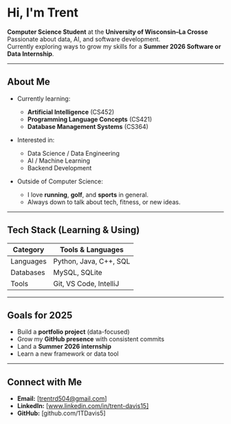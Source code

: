 # Hi, I'm Trent

**Computer Science Student** at the **University of Wisconsin–La Crosse**
Passionate about data, AI, and software development.  
Currently exploring ways to grow my skills for a **Summer 2026 Software or Data Internship**.  

---

## About Me

- Currently learning:
  - **Artificial Intelligence** (CS452)
  - **Programming Language Concepts** (CS421)
  - **Database Management Systems** (CS364)

- Interested in:
  - Data Science / Data Engineering
  - AI / Machine Learning
  - Backend Development

- Outside of Computer Science:
  - I love **running**, **golf**, and **sports** in general.
  - Always down to talk about tech, fitness, or new ideas.

---

## Tech Stack (Learning & Using)

| Category | Tools & Languages |
|-----------|------------------|
| Languages | Python, Java, C++, SQL |
| Databases | MySQL, SQLite |
| Tools | Git, VS Code, IntelliJ |

---

## Goals for 2025

- Build a **portfolio project** (data-focused)
- Grow my **GitHub presence** with consistent commits
- Land a **Summer 2026 internship**
- Learn a new framework or data tool

---

## Connect with Me

- **Email:** [trentrd504@gmail.com]
- **LinkedIn:** [www.linkedin.com/in/trent-davis15]
- **GitHub:** [github.com/1TDavis5]

